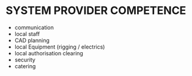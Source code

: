# SYSTEM PROVIDER COMPETENCE

+ communication
+ local staff
+ CAD planning
+ local Equipment (rigging / electrics)
+ local authorisation clearing
+ security
+ catering
